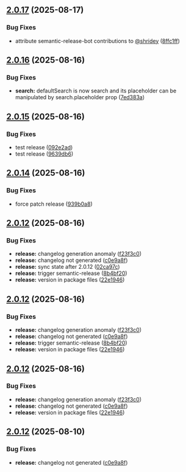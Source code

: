 ## [2.0.17](https://github.com/shridey/intelligentable/compare/v2.0.16...v2.0.17) (2025-08-17)


### Bug Fixes

* attribute semantic-release-bot contributions to [@shridey](https://github.com/shridey) ([8ffc1ff](https://github.com/shridey/intelligentable/commit/8ffc1ff8f212354c54d91e4762b0dbb3421ba4cf))

## [2.0.16](https://github.com/shridey/intelligentable/compare/v2.0.15...v2.0.16) (2025-08-16)


### Bug Fixes

* **search:** defaultSearch is now search and its placeholder can be manipulated by search.placeholder prop ([7ed383a](https://github.com/shridey/intelligentable/commit/7ed383ae20511740d95ab979c9e1ebcd49a8eca3))

## [2.0.15](https://github.com/shridey/intelligentable/compare/v2.0.14...v2.0.15) (2025-08-16)


### Bug Fixes

* test release ([092e2ad](https://github.com/shridey/intelligentable/commit/092e2ad67b4210820660da0b7ea0eaab842c954c))
* test release ([9639db6](https://github.com/shridey/intelligentable/commit/9639db6812da2028d4c9fc078b775758c1a0105a))

## [2.0.14](https://github.com/shridey/intelligentable/compare/v2.0.13...v2.0.14) (2025-08-16)


### Bug Fixes

* force patch release ([939b0a8](https://github.com/shridey/intelligentable/commit/939b0a8f9d16e340f206816a347ab2602390592b))

## [2.0.12](https://github.com/shridey/intelligentable/compare/v2.0.11...v2.0.12) (2025-08-16)


### Bug Fixes

* **release:** changelog generation anomaly ([f23f3c0](https://github.com/shridey/intelligentable/commit/f23f3c00231881cfc3a7509c15fb58f1f946a574))
* **release:** changelog not generated ([c0e9a8f](https://github.com/shridey/intelligentable/commit/c0e9a8fbd85d568942a580a8fb0328c7b9e9a027))
* **release:** sync state after 2.0.12 ([02ca97c](https://github.com/shridey/intelligentable/commit/02ca97c4ebcec057abfac814978b98207b18f2ee))
* **release:** trigger semantic-release ([8b4bf20](https://github.com/shridey/intelligentable/commit/8b4bf20a56f3ca0d0637c1dc9fc9e873aba5f1e8))
* **release:** version in package files ([22e1946](https://github.com/shridey/intelligentable/commit/22e1946fa3d549ac782876a9a3bd26c71a1a9a04))

## [2.0.12](https://github.com/shridey/intelligentable/compare/v2.0.11...v2.0.12) (2025-08-16)


### Bug Fixes

* **release:** changelog generation anomaly ([f23f3c0](https://github.com/shridey/intelligentable/commit/f23f3c00231881cfc3a7509c15fb58f1f946a574))
* **release:** changelog not generated ([c0e9a8f](https://github.com/shridey/intelligentable/commit/c0e9a8fbd85d568942a580a8fb0328c7b9e9a027))
* **release:** trigger semantic-release ([8b4bf20](https://github.com/shridey/intelligentable/commit/8b4bf20a56f3ca0d0637c1dc9fc9e873aba5f1e8))
* **release:** version in package files ([22e1946](https://github.com/shridey/intelligentable/commit/22e1946fa3d549ac782876a9a3bd26c71a1a9a04))

## [2.0.12](https://github.com/shridey/intelligentable/compare/v2.0.11...v2.0.12) (2025-08-16)


### Bug Fixes

* **release:** changelog generation anomaly ([f23f3c0](https://github.com/shridey/intelligentable/commit/f23f3c00231881cfc3a7509c15fb58f1f946a574))
* **release:** changelog not generated ([c0e9a8f](https://github.com/shridey/intelligentable/commit/c0e9a8fbd85d568942a580a8fb0328c7b9e9a027))
* **release:** version in package files ([22e1946](https://github.com/shridey/intelligentable/commit/22e1946fa3d549ac782876a9a3bd26c71a1a9a04))

## [2.0.12](https://github.com/shridey/intelligentable/compare/v2.0.11...v2.0.12) (2025-08-10)


### Bug Fixes

* **release:** changelog not generated ([c0e9a8f](https://github.com/shridey/intelligentable/commit/c0e9a8fbd85d568942a580a8fb0328c7b9e9a027))
